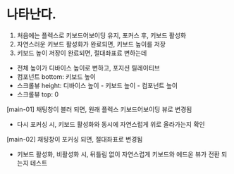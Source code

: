 # 나타난다.

1. 처음에는 플렉스로 키보드어보이딩 유지, 포커스 후, 키보드 활성화
2. 자연스러운 키보드 활성화가 완료되면, 키보드 높이를 저장
3. 키보드 높이 저장이 완료되면, 절대좌표료 변하는데

- 전체 높이가 디바이스 높이로 변하고, 포지션 릴레이티브
- 컴포넌트 bottom: 키보드 높이
- 스크롤뷰 height: 디바이스 높이 - 키보드 높이 - 컴포넌트 높이
- 스크롤뷰 top: 0

[main-01] 채팅창이 블러 되면, 원래 플렉스 키보드어보이딩 뷰로 변경됨

- 다시 포커싱 시, 키보드 활성화와 동시에 자연스럽게 위로 올라가는지 확인

[main-02] 채팅창이 포커싱 되면, 절대좌표로 변경됨

- 키보드 활성화, 비활성화 시, 뒤틀림 없이 자연스럽게 키보드와 에드온 뷰가 전환 되는지 테스트

